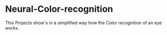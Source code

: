 # Neural-Color-recognition
This Projects show's in a simplified way how the Color recognition of an eye works.
